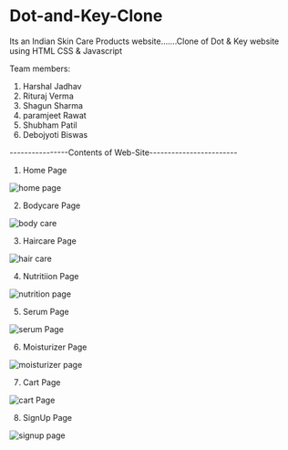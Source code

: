 # Dot-and-Key-Clone
Its an Indian Skin Care Products website.......Clone of Dot & Key website using HTML CSS & Javascript

Team members:
1. Harshal Jadhav
2. Rituraj Verma
3. Shagun Sharma
4. paramjeet Rawat
5. Shubham Patil
6. Debojyoti Biswas


----------------Contents of Web-Site------------------------

1. Home Page

![home page](https://user-images.githubusercontent.com/103627954/174476202-6cc735bc-13ea-48dc-bd15-212e647b488a.png)

2. Bodycare Page

![body care](https://user-images.githubusercontent.com/103627954/174476255-b7fedb84-6685-41cd-9a0a-03baac5d7098.png)

3. Haircare Page

![hair care](https://user-images.githubusercontent.com/103627954/174476270-2f9f2c14-b44e-46fa-809a-f42617fb4ecf.png)

4. Nutritiion Page

![nutrition page](https://user-images.githubusercontent.com/103627954/174476278-d9e3575f-38d6-41e7-9268-be90a2aac6be.png)

5. Serum Page

![serum Page](https://user-images.githubusercontent.com/103627954/174476288-fbf5b414-052f-411e-9aa3-0515a15d404f.png)

6. Moisturizer Page

![moisturizer page](https://user-images.githubusercontent.com/103627954/174476294-1ea7682a-39ba-498f-9978-c248843ab7f8.png)

7. Cart Page

![cart Page](https://user-images.githubusercontent.com/103627954/174476310-2127486c-2b2f-46e2-a905-2680ad56d320.png)

8. SignUp Page

![signup page](https://user-images.githubusercontent.com/103627954/174476327-6c2aefd1-0c99-4724-aa0e-583e2fadaef5.png)
